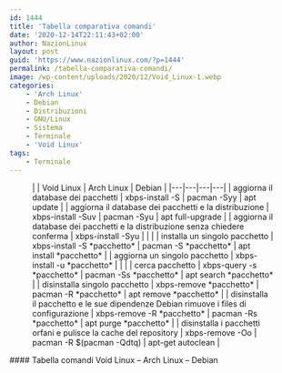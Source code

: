 ```yaml
---
id: 1444
title: 'Tabella comparativa comandi'
date: '2020-12-14T22:11:43+02:00'
author: NazionLinux
layout: post
guid: 'https://www.nazionlinux.com/?p=1444'
permalink: /tabella-comparativa-comandi/
image: /wp-content/uploads/2020/12/Void_Linux-1.webp
categories:
    - 'Arch Linux'
    - Debian
    - Distribuzioni
    - GNU/Linux
    - Sistema
    - Terminale
    - 'Void Linux'
tags:
    - Terminale
---
```


<figure class="wp-block-table is-style-stripes">|  | Void Linux | Arch Linux | Debian |
|---|---|---|---|
| aggiorna il database dei pacchetti | xbps-install -S | pacman -Syy | apt update |
| aggiorna il database dei pacchetti e la distribuzione | xbps-install -Suv | pacman -Syu | apt full-upgrade |
| aggiorna il database dei pacchetti e la distribuzione senza chiedere conferma | xbps-install -Syu |  |  |
| installa un singolo pacchetto | xbps-install -S *pacchetto* | pacman -S *pacchetto* | apt install *pacchetto* |
| aggiorna un singolo pacchetto | xbps-install -u *pacchetto* |  |  |
| cerca pacchetto | xbps-query -s *pacchetto* | pacman -Ss *pacchetto* | apt search *pacchetto* |
| disinstalla singolo pacchetto | xbps-remove *pacchetto* | pacman -R *pacchetto* | apt remove *pacchetto* |
| disinstalla il pacchetto e le sue dipendenze   Debian rimuove i files di configurazione | xbps-remove -R *pacchetto* | pacman -Rs *pacchetto* | apt purge *pacchetto* |
| disinstalla i pacchetti orfani e pulisce la cache del repository | xbps-remove -Oo | pacman -R $(pacman -Qdtq) | apt-get autoclean |

</figure>#### Tabella comandi Void Linux – Arch Linux – Debian
